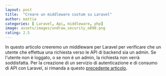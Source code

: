 ```yaml
---
layout: post
title:  "Creare un middleware custom su Laravel"
author: mattia
categories: [ Laravel, Api, middleware, php]
image: assets/images/undraw_security_o890.png
rating: 2.5
---
```



In questo articolo creeremo un middleware per Laravel per verificare che un utente che effettua una richiesta verso le API di backend sia un admin.
Se l'utente non è loggato, o se non è un admin, la richiesta non verrà soddisfatta. Per la creazione di un servizio di autenticazione e di consumo di API con Laravel, 
si rimanda a questo <a href="https://mattiatoselli.github.io/codingsamurai/Oauth-Laravel-Api/">precedente articolo</a>.
